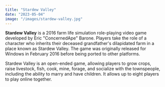 ```yaml
---
title: "Stardew Valley"
date: "2023-05-04"
image: "/images/stardew-valley.jpg"
---
```


__Stardew Valley__ is a 2016 farm life simulation role-playing video game developed by Eric "ConcernedApe" Barone. Players take the role of a character who inherits their deceased grandfather's dilapidated farm in a place known as Stardew Valley. The game was originally released for Windows in February 2016 before being ported to other platforms.

Stardew Valley is an open-ended game, allowing players to grow crops, raise livestock, fish, cook, mine, forage, and socialize with the townspeople, including the ability to marry and have children. It allows up to eight players to play online together.



<!-- # Headering

## Sub-Heading

Rich text with __bold__ and _italic_.

Another paragraph:


List:
* One
* two
* three -->